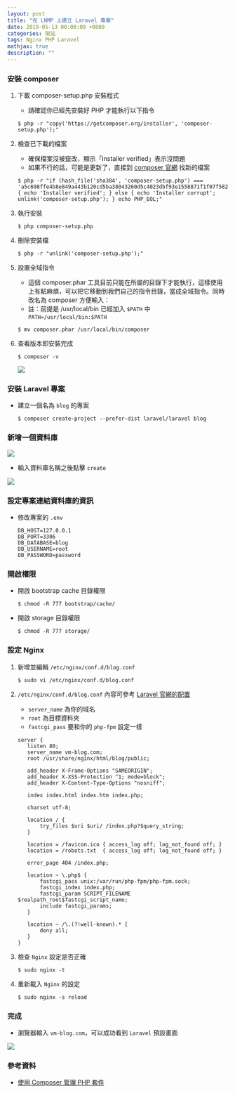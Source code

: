 ```yaml
---
layout: post
title: "在 LNMP 上建立 Laravel 專案"
date: 2019-05-13 00:00:00 +0800
categories: 架站
tags: Nginx PHP Laravel
mathjax: true
description: ""
---
```


### 安裝 composer

1. 下載 composer-setup.php 安裝程式

   - 請確認你已經先安裝好 PHP 才能執行以下指令

   ```
   $ php -r "copy('https://getcomposer.org/installer', 'composer-setup.php');"
   ```

2. 檢查已下載的檔案

   - 確保檔案沒被竄改，顯示「Installer verified」表示沒問題
   - 如果不行的話，可能是更新了，直接到 [composer 官網](https://getcomposer.org/download/) 找新的檔案

   ```
   $ php -r "if (hash_file('sha384', 'composer-setup.php') === 'a5c698ffe4b8e849a443b120cd5ba38043260d5c4023dbf93e1558871f1f07f58274fc6f4c93bcfd858c6bd0775cd8d1') { echo 'Installer verified'; } else { echo 'Installer corrupt'; unlink('composer-setup.php'); } echo PHP_EOL;"
   ```

3. 執行安裝

   ```
   $ php composer-setup.php
   ```

4. 刪除安裝檔

   ```
   $ php -r "unlink('composer-setup.php');"
   ```

5. 設置全域指令

   - 這個 composer.phar 工具目前只能在所屬的目錄下才能執行，這樣使用上有點麻煩，可以把它移動到我們自己的指令目錄，當成全域指令。同時改名為 composer 方便輸入：
   - 註：前提是 /usr/local/bin 已經加入 `$PATH` 中
     `PATH=/usr/local/bin:$PATH`

   ```
   $ mv composer.phar /usr/local/bin/composer
   ```

6. 查看版本即安裝完成

   ```
   $ composer -v
   ```

   ![](https://i.imgur.com/ZrpQQQP.png)

### 安裝 Laravel 專案

- 建立一個名為 `blog` 的專案

  ```
  $ composer create-project --prefer-dist laravel/laravel blog
  ```

### 新增一個資料庫

![](https://i.imgur.com/hF8lcdb.png)

- 輸入資料庫名稱之後點擊 `create`

![](https://i.imgur.com/wEGJFPg.png)

### 設定專案連結資料庫的資訊

- 修改專案的 `.env`

  ```
  DB_HOST=127.0.0.1
  DB_PORT=3306
  DB_DATABASE=blog
  DB_USERNAME=root
  DB_PASSWORD=password
  ```

### 開啟權限

- 開啟 bootstrap cache 目錄權限

  ```
  $ chmod -R 777 bootstrap/cache/
  ```

- 開啟 storage 目錄權限

  ```
  $ chmod -R 777 storage/
  ```

### 設定 Nginx

1.  新增並編輯 `/etc/nginx/conf.d/blog.conf`

    ```
    $ sudo vi /etc/nginx/conf.d/blog.conf
    ```

2.  `/etc/nginx/conf.d/blog.conf` 內容可參考 [Laravel 官網的配置](https://laravel.com/docs/6.x/deployment#nginx)

    - `server_name` 為你的域名
    - `root` 為目標資料夾
    - `fastcgi_pass` 要和你的 `php-fpm` 設定一樣

    ```
    server {
       listen 80;
       server_name vm-blog.com;
       root /usr/share/nginx/html/blog/public;

       add_header X-Frame-Options "SAMEORIGIN";
       add_header X-XSS-Protection "1; mode=block";
       add_header X-Content-Type-Options "nosniff";

       index index.html index.htm index.php;

       charset utf-8;

       location / {
           try_files $uri $uri/ /index.php?$query_string;
       }

       location = /favicon.ico { access_log off; log_not_found off; }
       location = /robots.txt  { access_log off; log_not_found off; }

       error_page 404 /index.php;

       location ~ \.php$ {
           fastcgi_pass unix:/var/run/php-fpm/php-fpm.sock;
           fastcgi_index index.php;
           fastcgi_param SCRIPT_FILENAME $realpath_root$fastcgi_script_name;
           include fastcgi_params;
       }

       location ~ /\.(?!well-known).* {
           deny all;
       }
    }
    ```

3.  檢查 `Nginx` 設定是否正確

    ```
    $ sudo nginx -t
    ```

4.  重新載入 `Nginx` 的設定

    ```
    $ sudo nginx -s reload
    ```

### 完成

- 瀏覽器輸入 `vm-blog.com`，可以成功看到 `Laravel` 預設畫面

![](https://i.imgur.com/jU1qYT8.png)

### 參考資料

- [使用 Composer 管理 PHP 套件](http://blog.tonycube.com/2016/12/composer-php.html)
